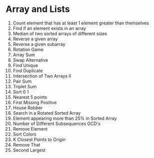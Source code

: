 
# Array and Lists

1.  Count element that has at least 1 element greater than themselves
2.  Find if an element exists in an array
3.  Median of two sorted arrays of different sizes
4.  Reverse a given array
5.  Reverse a given subarray
6.  Rotation Game
7.  Array Sum
8.  Swap Alternative
9.  Find Unique
10. Find Duplicate
11. Intersection of Two Arrays II
12. Pair Sum
13. Triplet Sum
14. Sort 0 1
15. Nearest 5 points
16. First Missing Positive
17. House Robber
18. Search in a Rotated Sorted Array
19. Element appearing more than 25% in Sorted Array
20. Number of Different Subsequences GCD's
21. Remove Element
22. Sort Colors
23. K Closest Points to Origin
24. Remove That
25. Second Largest
